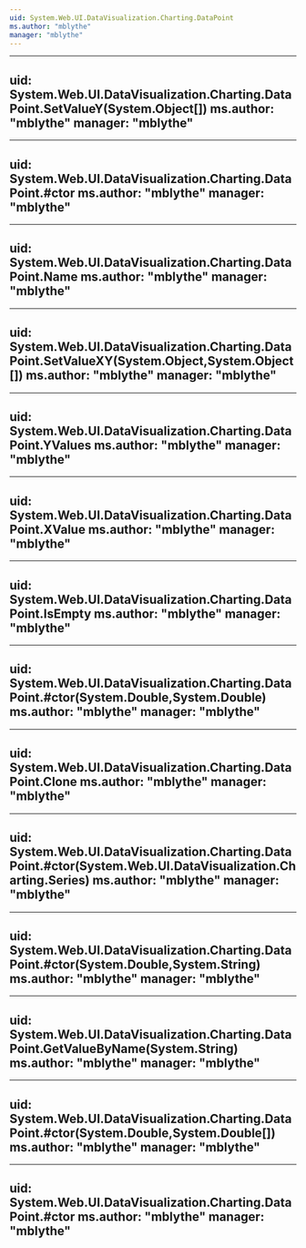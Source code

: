 ```yaml
---
uid: System.Web.UI.DataVisualization.Charting.DataPoint
ms.author: "mblythe"
manager: "mblythe"
---
```


---
uid: System.Web.UI.DataVisualization.Charting.DataPoint.SetValueY(System.Object[])
ms.author: "mblythe"
manager: "mblythe"
---

---
uid: System.Web.UI.DataVisualization.Charting.DataPoint.#ctor
ms.author: "mblythe"
manager: "mblythe"
---

---
uid: System.Web.UI.DataVisualization.Charting.DataPoint.Name
ms.author: "mblythe"
manager: "mblythe"
---

---
uid: System.Web.UI.DataVisualization.Charting.DataPoint.SetValueXY(System.Object,System.Object[])
ms.author: "mblythe"
manager: "mblythe"
---

---
uid: System.Web.UI.DataVisualization.Charting.DataPoint.YValues
ms.author: "mblythe"
manager: "mblythe"
---

---
uid: System.Web.UI.DataVisualization.Charting.DataPoint.XValue
ms.author: "mblythe"
manager: "mblythe"
---

---
uid: System.Web.UI.DataVisualization.Charting.DataPoint.IsEmpty
ms.author: "mblythe"
manager: "mblythe"
---

---
uid: System.Web.UI.DataVisualization.Charting.DataPoint.#ctor(System.Double,System.Double)
ms.author: "mblythe"
manager: "mblythe"
---

---
uid: System.Web.UI.DataVisualization.Charting.DataPoint.Clone
ms.author: "mblythe"
manager: "mblythe"
---

---
uid: System.Web.UI.DataVisualization.Charting.DataPoint.#ctor(System.Web.UI.DataVisualization.Charting.Series)
ms.author: "mblythe"
manager: "mblythe"
---

---
uid: System.Web.UI.DataVisualization.Charting.DataPoint.#ctor(System.Double,System.String)
ms.author: "mblythe"
manager: "mblythe"
---

---
uid: System.Web.UI.DataVisualization.Charting.DataPoint.GetValueByName(System.String)
ms.author: "mblythe"
manager: "mblythe"
---

---
uid: System.Web.UI.DataVisualization.Charting.DataPoint.#ctor(System.Double,System.Double[])
ms.author: "mblythe"
manager: "mblythe"
---

---
uid: System.Web.UI.DataVisualization.Charting.DataPoint.#ctor
ms.author: "mblythe"
manager: "mblythe"
---
